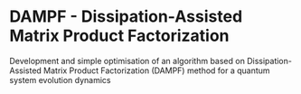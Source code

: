 # DAMPF - Dissipation-Assisted Matrix Product Factorization
Development and simple optimisation of an algorithm based on Dissipation-Assisted Matrix Product Factorization (DAMPF) method for a quantum system evolution dynamics
